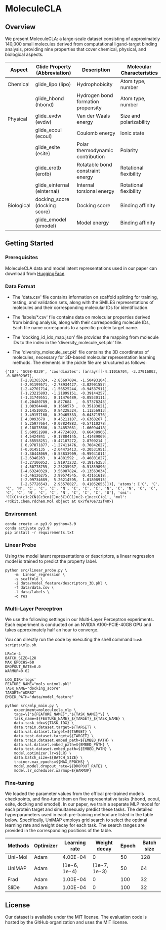 <!--
 * @Author: 
 * @Date: 2024-06-06 11:01:32
 * @LastEditors: Jiaxin Zheng
 * @LastEditTime: 2024-10-01 10:00:36
 * @Description: 
-->
# MoleculeCLA
## Overview
We present MoleculeCLA: a large-scale dataset consisting of approximately 140,000 small molecules derived from computational ligand-target binding analysis, providing nine properties that cover chemical, physical, and biological aspects.

| Aspect   | Glide Property (Abbreviation) | Description                                   | Molecular Characteristics     |
|----------|--------------------------------|-----------------------------------------------|------------------------------|
| Chemical | glide\_lipo (lipo)             | Hydrophobicity                                | Atom type, number            |
|          | glide\_hbond (hbond)           | Hydrogen bond formation propensity            | Atom type, number            |
| Physical | glide\_evdw (evdw)             | Van der Waals energy                          | Size and polarizability      |
|          | glide\_ecoul (ecoul)           | Coulomb energy                                | Ionic state                  |
|          | glide\_esite (esite)           | Polar thermodynamic contribution              | Polarity                     |
|          | glide\_erotb (erotb)           | Rotatable bond constraint energy              | Rotational flexibility       |
|          | glide\_einternal (einternal)   | Internal torsional energy                     | Rotational flexibility       |
| Biological | docking\_score (docking score)      | Docking score                                 | Binding affinity              |
|          | glide\_emodel (emodel)         | Model energy                                  | Binding affinity              |

## Getting Started
### Prerequisites
MoleculeCLA data and model latent representations used in our paper can download from [HuggingFace](https://huggingface.co/datasets/anonymousxxx/MoleculeCLA).

### Data Format

- The 'data.csv' file contains information on scaffold splitting for training, testing, and validation sets, along with the SMILES representations of molecules and their corresponding molecular IDs for identification.

- The 'labels/*.csv' file contains data on molecular properties derived from binding analysis, along with their corresponding molecule IDs, Each file name corresponds to a specific protein target name.

- The 'docking_id_idx_map.json' file provides the mapping from molecule IDs to the index in the 'diversity_molecule_set.pkl' file.

- The 'diversity_molecule_set.pkl' file contains the 3D coordinates of molecules, necessary for 3D-based molecular representation learning methods. The elements in the pickle file are structured as follows:

```
{'ID': 'SC98-0239', 'coordinates': [array([[-4.11016704, -3.37916002, -0.88502367],
       [-2.81365324, -2.85697084, -1.50493104],
       [-2.91199571, -2.78934427, -3.02901557],
       [-2.42701714, -1.56525244, -0.94587911],
       [-1.23215803, -1.21899151, -0.39144257],
       [-1.31749551,  0.11476489, -0.05530111],
       [-0.20480789,  0.877684  ,  0.57378243],
       [ 1.08304448,  0.1660573 ,  0.35183821],
       [ 2.14510035,  0.84228324,  1.11256913],
       [ 3.49157168,  0.39465333,  0.64371576],
       [ 4.0093678 ,  0.45211187, -0.6360267 ],
       [ 5.25977664, -0.07824883, -0.57110278],
       [ 6.18873586, -0.24852661, -1.66094418],
       [ 5.60951998, -0.47724683,  0.66438966],
       [ 4.5424841 , -0.17884145,  1.41489069],
       [ 4.55558251, -0.47107272,  2.8709214 ],
       [ 0.97871877, -1.27411476,  0.70842627],
       [-0.0145135 , -2.04472413, -0.20531951],
       [-3.30448069, -0.53833909, -0.95941011],
       [-2.6346263 ,  0.4881592 , -0.40801827],
       [-3.27106052,  1.91973232, -0.18176253],
       [-4.50778755,  2.25235937, -0.51859896],
       [-4.63240329,  3.56087824, -0.13563034],
       [-3.46126275,  3.99574545,  0.43161618],
       [-2.99734689,  5.26214595,  1.01808915],
       [-2.57726543,  2.95578027,  0.41052655]])], 'atoms': ['C', 'C', 'C', 'N', 'C', 'C', 'C', 'N', 'C', 'C', 'C', 'N', 'C', 'N', 'C', 'C', 'C', 'C', 'N', 'C', 'C', 'N', 'C', 'C', 'C', 'O'], 'smi': 'CC(C)n(c1c2CN(Cc3cn(C)nc3C)CC1)nc2-c1ncc(C)o1', 'mol': <rdkit.Chem.rdchem.Mol object at 0x7fe70e732f40>}
```

### Environment
```
conda create -n py3.9 python=3.9
conda activate py3.9
pip install -r requirements.txt
```


### Linear Probe
Using the model latent representations or descriptors, a linear regression model is trained to predict the property label.
```
python src/linear_probe.py \
    -m  Linear_regression \
    -s scaffold \
    -i data/model_feature/descriptors_3D.pkl \
    -f data/data.csv \
    -l data/labels \
    -o res
```

### Multi-Layer Perceptron
We use the following settings in our Multi-Layer Perceptron experiments. Each experiment is conducted on an NVIDIA A100-PCIE-40GB GPU and takes approximately half an hour to converge.

You can directly run the code by executing the shell command `bash scripts\mlp.sh`.
```
LR=1e-4
BATCH_SIZE=128
MAX_EPOCHS=50
DROPOUT_RATE=0.0
WARMUP=0.02

LOG_DIR='logs'
FEATURE_NAME="mols_unimol.pkl"
TASK_NAME="docking_score"
TARGET="ADRB2"
EMBED_PATH="data/model_feature"

python src/mlp_main.py \
    experiment=moleculecla_mlp \
    tags=\["${FEATURE_NAME}","${TASK_NAME}"\] \
    task_name=${FEATURE_NAME}_${TARGET}_${TASK_NAME} \
    data.task_idx=${TASK_IDX} \
    data.train.dataset.target=${TARGET} \
    data.val.dataset.target=${TARGET} \
    data.test.dataset.target=${TARGET} \
    data.train.dataset.embed_path=${EMBED_PATH} \
    data.val.dataset.embed_path=${EMBED_PATH} \
    data.test.dataset.embed_path=${EMBED_PATH} \
    model.optimizer.lr=${LR} \
    data.batch_size=${BATCH_SIZE} \
    trainer.max_epochs=${MAX_EPOCHS} \
    model.model.dropout_rate=${DROPOUT_RATE} \
    model.lr_scheduler.warmup=${WARMUP}
```

### Fine-tuning
We loaded the parameter values from the offical pre-trained models checkpoints, and fine-tune them on five representative tasks (hbond, ecoul, esite, docking and emodel). In our paper, we train a separate MLP model for each protein target and simultaneously predict these tasks. The detailed hyperparameters used in each pre-training method are listed in the table below. Specifically, UniMAP employs grid search to select the optimal learning rate and weight decay for each task. The search ranges are provided in the corresponding positions of the table.


| Methods | Optimizer | Learning rate     | Weight decay      | Epoch | Batch size |
|---------|-----------|-------------------|-------------------|-------|------------|
| Uni-Mol | Adam      | 4.00E-04          | 0                 | 50    | 128        |
| UniMAP  | Adam      | (1e-6, 1e-4)      | (1e-7, 1e-3)      | 50    | 64         |
| Frad    | Adam      | 1.00E-04          | 0                 | 100   | 32         |
| SliDe   | Adam      | 1.00E-04          | 0                 | 100   | 32         |


## License
Our dataset is available under the MIT license. The evaluation code is hosted by the GitHub organization and uses the MIT license.

<!-- ## Contributing



## Contact -->
